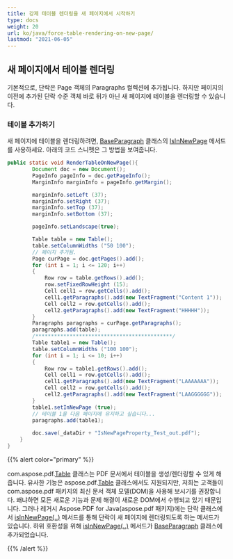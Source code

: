 ```yaml
---
title: 강제 테이블 렌더링을 새 페이지에서 시작하기
type: docs
weight: 20
url: ko/java/force-table-rendering-on-new-page/
lastmod: "2021-06-05"
---
```


## 새 페이지에서 테이블 렌더링

기본적으로, 단락은 Page 객체의 Paragraphs 컬렉션에 추가됩니다. 하지만 페이지의 이전에 추가된 단락 수준 객체 바로 뒤가 아닌 새 페이지에 테이블을 렌더링할 수 있습니다.

### 테이블 추가하기

새 페이지에 테이블을 렌더링하려면, [BaseParagraph](https://reference.aspose.com/pdf/java/com.aspose.pdf/baseparagraph) 클래스의 [IsInNewPage](https://reference.aspose.com/pdf/java/com.aspose.pdf/BaseParagraph#isInNewPage--) 메서드를 사용하세요. 아래의 코드 스니펫은 그 방법을 보여줍니다.

```java
public static void RenderTableOnNewPage(){
        Document doc = new Document();
        PageInfo pageInfo = doc.getPageInfo();
        MarginInfo marginInfo = pageInfo.getMargin();

        marginInfo.setLeft (37);
        marginInfo.setRight (37);
        marginInfo.setTop (37);
        marginInfo.setBottom (37);

        pageInfo.setLandscape(true);

        Table table = new Table();
        table.setColumnWidths ("50 100");
        // 페이지 추가됨.
        Page curPage = doc.getPages().add();
        for (int i = 1; i <= 120; i++)
        {
            Row row = table.getRows().add();
            row.setFixedRowHeight (15);
            Cell cell1 = row.getCells().add();
            cell1.getParagraphs().add(new TextFragment("Content 1"));
            Cell cell2 = row.getCells().add();
            cell2.getParagraphs().add(new TextFragment("HHHHH"));
        }
        Paragraphs paragraphs = curPage.getParagraphs();
        paragraphs.add(table);
        /********************************************/
        Table table1 = new Table();
        table.setColumnWidths ("100 100");
        for (int i = 1; i <= 10; i++)
        {
            Row row = table1.getRows().add();
            Cell cell1 = row.getCells().add();
            cell1.getParagraphs().add(new TextFragment("LAAAAAAA"));
            Cell cell2 = row.getCells().add();
            cell2.getParagraphs().add(new TextFragment("LAAGGGGGG"));
        }
        table1.setInNewPage (true);
        // 테이블 1을 다음 페이지에 유지하고 싶습니다...
        paragraphs.add(table1);
        
        doc.save(_dataDir + "IsNewPageProperty_Test_out.pdf");
    }
}
```


{{% alert color="primary" %}}

com.aspose.pdf.[Table](https://reference.aspose.com/pdf/java/com.aspose.pdf/Table) 클래스는 PDF 문서에서 테이블을 생성/렌더링할 수 있게 해줍니다. 유사한 기능은 aspose.pdf.[Table](https://reference.aspose.com/pdf/java/com.aspose.pdf/Table) 클래스에서도 지원되지만, 저희는 고객들이 com.aspose.pdf 패키지의 최신 문서 객체 모델(DOM)을 사용해 보시기를 권장합니다. 왜냐하면 모든 새로운 기능과 문제 해결이 새로운 DOM에서 수행되고 있기 때문입니다. 그러나 레거시 Aspose.PDF for Java(aspose.pdf 패키지)에는 단락 클래스에서 [isInNewPage(..)](https://reference.aspose.com/pdf/java/com.aspose.pdf/BaseParagraph#isInNewPage--) 메서드를 통해 단락이 새 페이지에 렌더링되도록 하는 메서드가 있습니다. 하위 호환성을 위해 [isInNewPage(..)](https://reference.aspose.com/pdf/java/com.aspose.pdf/BaseParagraph#isInNewPage--) 메서드가 [BaseParagraph](https://reference.aspose.com/pdf/java/com.aspose.pdf/BaseParagraph) 클래스에 추가되었습니다.

{{% /alert %}}